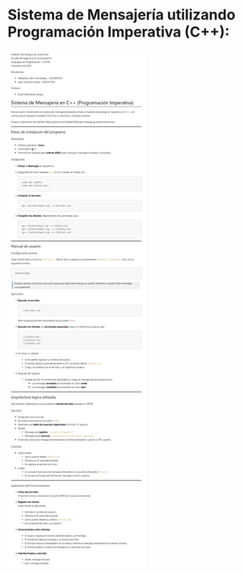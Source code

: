 # Sistema de Mensajería utilizando Programación Imperativa (C++):

![Documentación](https://github.com/SebasCH04/cpp-messaging-system/blob/main/Documentacion.png)
